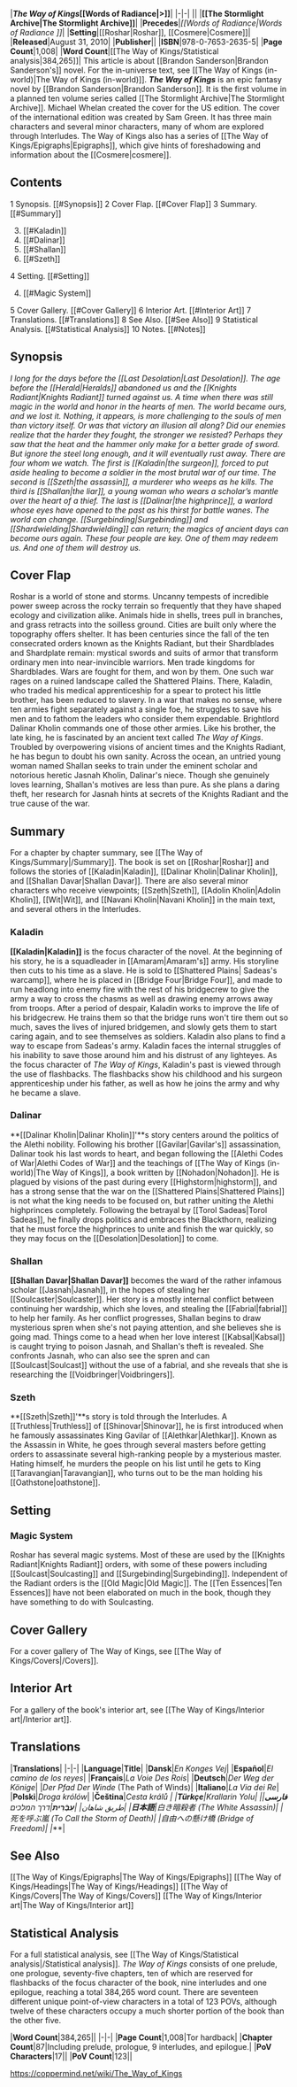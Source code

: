 |***The Way of Kings*[[Words of Radiance\|>]]**|
|-|-|
||
|**[[The Stormlight Archive\|The Stormlight Archive]]**|
|**Precedes**|*[[Words of Radiance\|Words of Radiance ]]*|
|**Setting**|[[Roshar\|Roshar]], [[Cosmere\|Cosmere]]|
|**Released**|August 31, 2010|
|**Publisher**||
|**ISBN**|978-0-7653-2635-5|
|**Page Count**|1,008|
|**Word Count**|[[The Way of Kings/Statistical analysis\|384,265]]|
This article is about [[Brandon Sanderson\|Brandon Sanderson's]] novel. For the in-universe text, see [[The Way of Kings (in-world)\|The Way of Kings (in-world)]].
***The Way of Kings*** is an epic fantasy novel by [[Brandon Sanderson\|Brandon Sanderson]]. It is the first volume in a planned ten volume series called [[The Stormlight Archive\|The Stormlight Archive]]. Michael Whelan created the cover for the US edition. The cover of the international edition was created by Sam Green.
It has three main characters and several minor characters, many of whom are explored through Interludes.
The Way of Kings also has a series of [[The Way of Kings/Epigraphs\|Epigraphs]], which give hints of foreshadowing and information about the [[Cosmere\|cosmere]].

## Contents

1 Synopsis. [[#Synopsis]] 
2 Cover Flap. [[#Cover Flap]] 
3 Summary. [[#Summary]] 

3. [[#Kaladin]] 
3. [[#Dalinar]] 
3. [[#Shallan]] 
3. [[#Szeth]] 


4 Setting. [[#Setting]] 

4. [[#Magic System]] 


5 Cover Gallery. [[#Cover Gallery]] 
6 Interior Art. [[#Interior Art]] 
7 Translations. [[#Translations]] 
8 See Also. [[#See Also]] 
9 Statistical Analysis. [[#Statistical Analysis]] 
10 Notes. [[#Notes]] 


## Synopsis
*I long for the days before the [[Last Desolation\|Last Desolation]].*
*The age before the [[Herald\|Heralds]] abandoned us and the [[Knights Radiant\|Knights Radiant]] turned against us. A time when there was still magic in the world and honor in the hearts of men.*
*The world became ours, and we lost it. Nothing, it appears, is more challenging to the souls of men than victory itself.*
*Or was that victory an illusion all along? Did our enemies realize that the harder they fought, the stronger we resisted? Perhaps they saw that the heat and the hammer only make for a better grade of sword. But ignore the steel long enough, and it will eventually rust away.*
*There are four whom we watch. The first is [[Kaladin\|the surgeon]], forced to put aside healing to become a soldier in the most brutal war of our time. The second is [[Szeth\|the assassin]], a murderer who weeps as he kills. The third is [[Shallan\|the liar]], a young woman who wears a scholar’s mantle over the heart of a thief. The last is [[Dalinar\|the highprince]], a warlord whose eyes have opened to the past as his thirst for battle wanes.*
*The world can change. [[Surgebinding\|Surgebinding]] and [[Shardwielding\|Shardwielding]] can return; the magics of ancient days can become ours again. These four people are key.*
*One of them may redeem us.*
*And one of them will destroy us.*

## Cover Flap
Roshar is a world of stone and storms. Uncanny tempests of incredible power sweep across the rocky terrain so frequently that they have shaped ecology and civilization alike. Animals hide in shells, trees pull in branches, and grass retracts into the soilless ground. Cities are built only where the topography offers shelter.
It has been centuries since the fall of the ten consecrated orders known as the Knights Radiant, but their Shardblades and Shardplate remain: mystical swords and suits of armor that transform ordinary men into near-invincible warriors. Men trade kingdoms for Shardblades. Wars are fought for them, and won by them.
One such war rages on a ruined landscape called the Shattered Plains. There, Kaladin, who traded his medical apprenticeship for a spear to protect his little brother, has been reduced to slavery. In a war that makes no sense, where ten armies fight separately against a single foe, he struggles to save his men and to fathom the leaders who consider them expendable.
Brightlord Dalinar Kholin commands one of those other armies. Like his brother, the late king, he is fascinated by an ancient text called *The Way of Kings*. Troubled by overpowering visions of ancient times and the Knights Radiant, he has begun to doubt his own sanity.
Across the ocean, an untried young woman named Shallan seeks to train under the eminent scholar and notorious heretic Jasnah Kholin, Dalinar's niece. Though she genuinely loves learning, Shallan's motives are less than pure. As she plans a daring theft, her research for Jasnah hints at secrets of the Knights Radiant and the true cause of the war.

## Summary
For a chapter by chapter summary, see [[The Way of Kings/Summary\|/Summary]].
The book is set on [[Roshar\|Roshar]] and follows the stories of [[Kaladin\|Kaladin]], [[Dalinar Kholin\|Dalinar Kholin]], and [[Shallan Davar\|Shallan Davar]]. There are also several minor characters who receive viewpoints; [[Szeth\|Szeth]], [[Adolin Kholin\|Adolin Kholin]], [[Wit\|Wit]], and [[Navani Kholin\|Navani Kholin]] in the main text, and several others in the Interludes.

### Kaladin
**[[Kaladin\|Kaladin]]** is the focus character of the novel. At the beginning of his story, he is a squadleader in [[Amaram\|Amaram's]] army. His storyline then cuts to his time as a slave. He is sold to [[Shattered Plains\| Sadeas's warcamp]], where he is placed in [[Bridge Four\|Bridge Four]], and made to run headlong into enemy fire with the rest of his bridgecrew to give the army a way to cross the chasms as well as drawing enemy arrows away from troops. After a period of despair, Kaladin works to improve the life of his bridgecrew. He trains them so that the bridge runs won't tire them out so much, saves the lives of injured bridgemen, and slowly gets them to start caring again, and to see themselves as soldiers. Kaladin also plans to find a way to escape from Sadeas's army.
Kaladin faces the internal struggles of his inability to save those around him and his distrust of any lighteyes.
As the focus character of *The Way of Kings*, Kaladin's past is viewed through the use of flashbacks. The flashbacks show his childhood and his surgeon apprenticeship under his father, as well as how he joins the army and why he became a slave.

### Dalinar
**[[Dalinar Kholin\|Dalinar Kholin]]'**s story centers around the politics of the Alethi nobility.
Following his brother [[Gavilar\|Gavilar's]] assassination, Dalinar took his last words to heart, and began following the [[Alethi Codes of War\|Alethi Codes of War]] and the teachings of [[The Way of Kings (in-world)\|The Way of Kings]], a book written by [[Nohadon\|Nohadon]]. He is plagued by visions of the past during every [[Highstorm\|highstorm]], and has a strong sense that the war on the [[Shattered Plains\|Shattered Plains]] is not what the king needs to be focused on, but rather uniting the Alethi highprinces completely. Following the betrayal by [[Torol Sadeas\|Torol Sadeas]], he finally drops politics and embraces the Blackthorn, realizing that he must force the highprinces to unite and finish the war quickly, so they may focus on the [[Desolation\|Desolation]] to come.

### Shallan
**[[Shallan Davar\|Shallan Davar]]** becomes the ward of the rather infamous scholar [[Jasnah\|Jasnah]], in the hopes of stealing her [[Soulcaster\|Soulcaster]]. Her story is a mostly internal conflict between continuing her wardship, which she loves, and stealing the [[Fabrial\|fabrial]] to help her family. As her conflict progresses, Shallan begins to draw mysterious spren when she's not paying attention, and she believes she is going mad. Things come to a head when her love interest [[Kabsal\|Kabsal]] is caught trying to poison Jasnah, and Shallan's theft is revealed. She confronts Jasnah, who can also see the spren and can [[Soulcast\|Soulcast]] without the use of a fabrial, and she reveals that she is researching the [[Voidbringer\|Voidbringers]].

### Szeth
**[[Szeth\|Szeth]]'**s story is told through the Interludes. A [[Truthless\|Truthless]] of [[Shinovar\|Shinovar]], he is first introduced when he famously assassinates King Gavilar of [[Alethkar\|Alethkar]]. Known as the Assassin in White, he goes through several masters before getting orders to assassinate several high-ranking people by a mysterious master. Hating himself, he murders the people on his list until he gets to King [[Taravangian\|Taravangian]], who turns out to be the man holding his [[Oathstone\|oathstone]].

## Setting
### Magic System
Roshar has several magic systems. Most of these are used by the [[Knights Radiant\|Knights Radiant]] orders, with some of these powers including [[Soulcast\|Soulcasting]] and [[Surgebinding\|Surgebinding]]. Independent of the Radiant orders is the [[Old Magic\|Old Magic]].
The [[Ten Essences\|Ten Essences]] have not been elaborated on much in the book, though they have something to do with Soulcasting.

## Cover Gallery
For a cover gallery of The Way of Kings, see [[The Way of Kings/Covers\|/Covers]].
## Interior Art
For a gallery of the book's interior art, see [[The Way of Kings/Interior art\|/Interior art]].
## Translations
|**Translations**|
|-|-|
|**Language**|**Title**|
|**Dansk**|*En Konges Vej*|
|**Español**|*El camino de los reyes*|
|**Français**|*La Voie Des Rois*|
|**Deutsch**|*Der Weg der Könige*|
|*Der Pfad Der Winde* (The Path of Winds)|
|**Italiano**|*La Via dei Re*|
|**Polski**|*Droga królów*|
|**Čeština**|*Cesta králů *|
|**Türkçe**|*Krallarin Yolu*|
|**فارسی**|*طریق شاهان*|
|**עִבְֿרִית**|*דרך המלכים*|
|**日本語**|白き暗殺者 (The White Assassin)|
|死を呼ぶ嵐 (To Call the Storm of Death)|
|自由への懸け橋 (Bridge of Freedom)|
|****|

## See Also
[[The Way of Kings/Epigraphs\|The Way of Kings/Epigraphs]]
[[The Way of Kings/Headings\|The Way of Kings/Headings]]
[[The Way of Kings/Covers\|The Way of Kings/Covers]]
[[The Way of Kings/Interior art\|The Way of Kings/Interior art]]
## Statistical Analysis
For a full statistical analysis, see [[The Way of Kings/Statistical analysis\|/Statistical analysis]].
*The Way of Kings* consists of one prelude, one prologue, seventy-five chapters, ten of which are reserved for flashbacks of the focus character of the book, nine interludes and one epilogue, reaching a total 384,265 word count. There are seventeen different unique point-of-view characters in a total of 123 POVs, although twelve of these characters occupy a much shorter portion of the book than the other five.

|**Word Count**|384,265||
|-|-|
|**Page Count**|1,008|Tor hardback|
|**Chapter Count**|87|Including prelude, prologue, 9 interludes, and epilogue.|
|**PoV Characters**|17||
|**PoV Count**|123||



https://coppermind.net/wiki/The_Way_of_Kings
